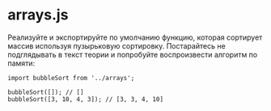 # arrays.js #
Реализуйте и экспортируйте по умолчанию функцию, которая сортирует массив используя пузырьковую сортировку. Постарайтесь не подглядывать в текст теории и попробуйте воспроизвести алгоритм по памяти:

```
import bubbleSort from '../arrays';
 
bubbleSort([]); // []
bubbleSort([3, 10, 4, 3]); // [3, 3, 4, 10]
```
